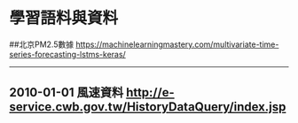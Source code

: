 # 學習語料與資料

##北京PM2.5數據 https://machinelearningmastery.com/multivariate-time-series-forecasting-lstms-keras/

---

## 2010-01-01 風速資料 http://e-service.cwb.gov.tw/HistoryDataQuery/index.jsp
